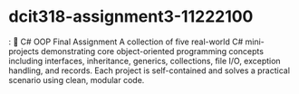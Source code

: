 # dcit318-assignment3-11222100
:  📂 C# OOP Final Assignment A collection of five real-world C# mini-projects demonstrating core object-oriented programming concepts including interfaces, inheritance, generics, collections, file I/O, exception handling, and records. Each project is self-contained and solves a practical scenario using clean, modular code.
